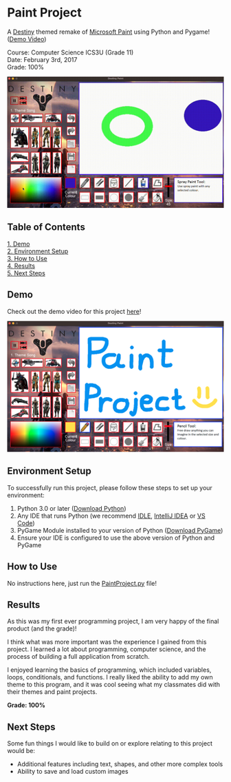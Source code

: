 # Paint Project

A [Destiny](https://www.destinythegame.com/) themed remake of [Microsoft Paint](https://apps.microsoft.com/store/detail/paint/9PCFS5B6T72H) using Python and Pygame! ([Demo Video](https://youtu.be/nuKwbmnTy1g))

Course: Computer Science ICS3U (Grade 11)  
Date: February 3rd, 2017  
Grade: 100%

![Paint Gif](Screenshots/PaintVideo.gif)

## Table of Contents
 
[1. Demo](#Demo)  
[2. Environment Setup](#Environment-Setup)  
[3. How to Use](#How-to-Use)  
[4. Results](#Results)  
[5. Next Steps](#Next-Steps)

## Demo

Check out the demo video for this project [here](https://youtu.be/nuKwbmnTy1g)!

![Paint Main](Screenshots/PainMain.png)  

## Environment Setup

To successfully run this project, please follow these steps to set up your environment:

1. Python 3.0 or later ([Download Python](https://www.python.org/downloads/))
2. Any IDE that runs Python (we recommend [IDLE](https://www.python.org/downloads/), [IntelliJ IDEA](https://www.jetbrains.com/idea/) or [VS Code](https://code.visualstudio.com/download))
3. PyGame Module installed to your version of Python ([Download PyGame](https://www.python.org/downloads/))
4. Ensure your IDE is configured to use the above version of Python and PyGame

## How to Use

No instructions here, just run the [PaintProject.py](PaintProject.py) file!

## Results

As this was my first ever programming project, I am very happy of the final product (and the grade)! 

I think what was more important was the experience I gained from this project. I learned a lot about programming, computer science, and the process of building a full application from scratch.

I enjoyed learning the basics of programming, which included variables, loops, conditionals, and functions. I really liked the ability to add my own theme to this program, and it was cool seeing what my classmates did with their themes and paint projects.

**Grade: 100%**

## Next Steps
Some fun things I would like to build on or explore relating to this project would be:

- Additional features including text, shapes, and other more complex tools
- Ability to save and load custom images
